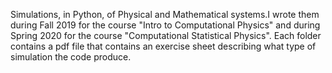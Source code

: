 Simulations, in Python, of Physical and Mathematical systems.I wrote them during Fall 2019 for the course "Intro to Computational Physics" and during Spring 2020 for the course "Computational Statistical Physics". Each folder contains a pdf file that contains an exercise sheet describing what type of simulation the code produce.
